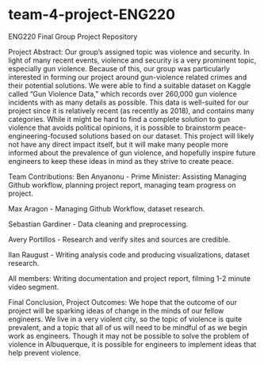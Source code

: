 # team-4-project-ENG220
ENG220 Final Group Project Repository

Project Abstract:
  Our group’s assigned topic was violence and security. In light of many recent events, violence and security is a very prominent topic, especially gun violence. Because of this, our group was particularly interested in forming our project around gun-violence related crimes and their potential solutions. We were able to find a suitable dataset on Kaggle called “Gun Violence Data,” which records over 260,000 gun violence incidents with as many details as possible. This data is well-suited for our project since it is relatively recent (as recently as 2018), and contains many categories. While it might be hard to find a complete solution to gun violence that avoids political opinions, it is possible to brainstorm peace-engineering-focused solutions based on our dataset. This project will likely not have any direct impact itself, but it will make many people more informed about the prevalence of gun violence, and hopefully inspire future engineers to keep these ideas in mind as they strive to create peace.

Team Contributions:
  Ben Anyanonu - Prime Minister: Assisting Managing Github workflow, planning project report, managing team progress on project.
  
  Max Aragon - Managing Github Workflow, dataset research.
  
  Sebastian Gardiner -  Data cleaning and preprocessing.
  
  Avery Portillos - Research and verify sites and sources are credible.
  
  Ilan Raugust - Writing analysis code and producing visualizations, dataset research.
  
  All members: Writing documentation and project report, filming 1-2 minute video segment.

Final Conclusion, Project Outcomes:
  We hope that the outcome of our project will be sparking ideas of change in the minds of our fellow engineers. We live in a very violent city, so the topic of violence is quite prevalent, and a topic that all of us will need to be mindful of as we begin work as engineers. Though it may not be possible to solve the problem of violence in Albuquerque, it is possible for engineers to implement ideas that help prevent violence.
